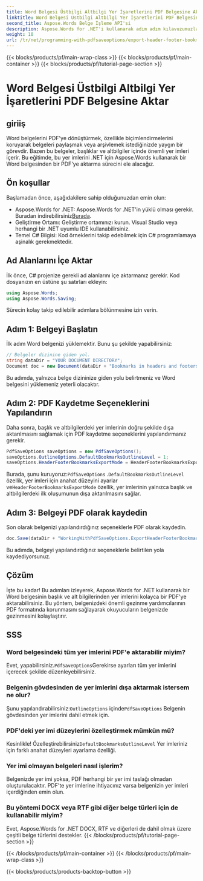 ```yaml
---
title: Word Belgesi Üstbilgi Altbilgi Yer İşaretlerini PDF Belgesine Aktar
linktitle: Word Belgesi Üstbilgi Altbilgi Yer İşaretlerini PDF Belgesine Aktar
second_title: Aspose.Words Belge İşleme API'si
description: Aspose.Words for .NET'i kullanarak adım adım kılavuzumuzla Word belgesinden üst bilgi ve alt bilgi yer imlerini PDF'ye nasıl aktaracağınızı öğrenin.
weight: 10
url: /tr/net/programming-with-pdfsaveoptions/export-header-footer-bookmarks/
---
```


{{< blocks/products/pf/main-wrap-class >}}
{{< blocks/products/pf/main-container >}}
{{< blocks/products/pf/tutorial-page-section >}}

# Word Belgesi Üstbilgi Altbilgi Yer İşaretlerini PDF Belgesine Aktar

## giriiş

Word belgelerini PDF'ye dönüştürmek, özellikle biçimlendirmelerini koruyarak belgeleri paylaşmak veya arşivlemek istediğinizde yaygın bir görevdir. Bazen bu belgeler, başlıklar ve altbilgiler içinde önemli yer imleri içerir. Bu eğitimde, bu yer imlerini .NET için Aspose.Words kullanarak bir Word belgesinden bir PDF'ye aktarma sürecini ele alacağız.

## Ön koşullar

Başlamadan önce, aşağıdakilere sahip olduğunuzdan emin olun:

- Aspose.Words for .NET: Aspose.Words for .NET'in yüklü olması gerekir. Buradan indirebilirsiniz[Burada](https://releases.aspose.com/words/net/).
- Geliştirme Ortamı: Geliştirme ortamınızı kurun. Visual Studio veya herhangi bir .NET uyumlu IDE kullanabilirsiniz.
- Temel C# Bilgisi: Kod örneklerini takip edebilmek için C# programlamaya aşinalık gerekmektedir.

## Ad Alanlarını İçe Aktar

İlk önce, C# projenize gerekli ad alanlarını içe aktarmanız gerekir. Kod dosyanızın en üstüne şu satırları ekleyin:

```csharp
using Aspose.Words;
using Aspose.Words.Saving;
```

Sürecin kolay takip edilebilir adımlara bölünmesine izin verin.

## Adım 1: Belgeyi Başlatın

İlk adım Word belgenizi yüklemektir. Bunu şu şekilde yapabilirsiniz:

```csharp
// Belgeler dizinine giden yol.
string dataDir = "YOUR DOCUMENT DIRECTORY";
Document doc = new Document(dataDir + "Bookmarks in headers and footers.docx");
```

Bu adımda, yalnızca belge dizininize giden yolu belirtmeniz ve Word belgesini yüklemeniz yeterli olacaktır.

## Adım 2: PDF Kaydetme Seçeneklerini Yapılandırın

Daha sonra, başlık ve altbilgilerdeki yer imlerinin doğru şekilde dışa aktarılmasını sağlamak için PDF kaydetme seçeneklerini yapılandırmanız gerekir.

```csharp
PdfSaveOptions saveOptions = new PdfSaveOptions();
saveOptions.OutlineOptions.DefaultBookmarksOutlineLevel = 1;
saveOptions.HeaderFooterBookmarksExportMode = HeaderFooterBookmarksExportMode.First;
```

 Burada, şunu kuruyoruz:`PdfSaveOptions` .`DefaultBookmarksOutlineLevel` özellik, yer imleri için anahat düzeyini ayarlar ve`HeaderFooterBookmarksExportMode` özellik, yer imlerinin yalnızca başlık ve altbilgilerdeki ilk oluşumunun dışa aktarılmasını sağlar.

## Adım 3: Belgeyi PDF olarak kaydedin

Son olarak belgenizi yapılandırdığınız seçeneklerle PDF olarak kaydedin.

```csharp
doc.Save(dataDir + "WorkingWithPdfSaveOptions.ExportHeaderFooterBookmarks.pdf", saveOptions);
```

Bu adımda, belgeyi yapılandırdığınız seçeneklerle belirtilen yola kaydediyorsunuz.

## Çözüm

İşte bu kadar! Bu adımları izleyerek, Aspose.Words for .NET kullanarak bir Word belgesinin başlık ve alt bilgilerinden yer imlerini kolayca bir PDF'ye aktarabilirsiniz. Bu yöntem, belgenizdeki önemli gezinme yardımcılarının PDF formatında korunmasını sağlayarak okuyucuların belgenizde gezinmesini kolaylaştırır.

## SSS

### Word belgesindeki tüm yer imlerini PDF'e aktarabilir miyim?

 Evet, yapabilirsiniz.`PdfSaveOptions`Gerekirse ayarları tüm yer imlerini içerecek şekilde düzenleyebilirsiniz.

### Belgenin gövdesinden de yer imlerini dışa aktarmak istersem ne olur?

 Şunu yapılandırabilirsiniz:`OutlineOptions` içinde`PdfSaveOptions` Belgenin gövdesinden yer imlerini dahil etmek için.

### PDF'deki yer imi düzeylerini özelleştirmek mümkün mü?

 Kesinlikle! Özelleştirebilirsiniz`DefaultBookmarksOutlineLevel` Yer imleriniz için farklı anahat düzeyleri ayarlama özelliği.

### Yer imi olmayan belgeleri nasıl işlerim?

Belgenizde yer imi yoksa, PDF herhangi bir yer imi taslağı olmadan oluşturulacaktır. PDF'te yer imlerine ihtiyacınız varsa belgenizin yer imleri içerdiğinden emin olun.

### Bu yöntemi DOCX veya RTF gibi diğer belge türleri için de kullanabilir miyim?

Evet, Aspose.Words for .NET DOCX, RTF ve diğerleri de dahil olmak üzere çeşitli belge türlerini destekler.
{{< /blocks/products/pf/tutorial-page-section >}}

{{< /blocks/products/pf/main-container >}}
{{< /blocks/products/pf/main-wrap-class >}}

{{< blocks/products/products-backtop-button >}}
